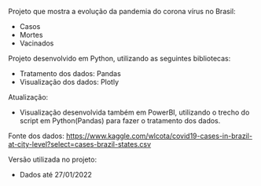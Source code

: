 Projeto que mostra a evolução da pandemia do corona vírus no Brasil:
* Casos
* Mortes
* Vacinados

Projeto desenvolvido em Python, utilizando as seguintes bibliotecas:
* Tratamento dos dados: Pandas
* Visualização dos dados: Plotly

Atualização:
* Visualização desenvolvida também em PowerBI, utilizando o trecho do script em Python(Pandas) para fazer o tratamento dos dados.

Fonte dos dados: 
https://www.kaggle.com/wlcota/covid19-cases-in-brazil-at-city-level?select=cases-brazil-states.csv

Versão utilizada no projeto:
* Dados até 27/01/2022